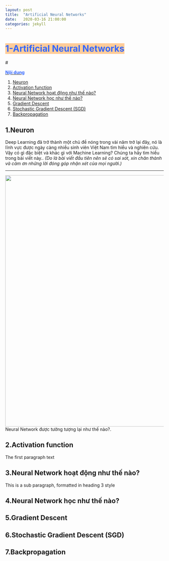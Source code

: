 ```yaml
---
layout: post
title:  "Artificial Neural Networks"
date:   2020-03-16 21:00:00
categories: jekyll
---
```

<h1 style="text-align: justify;"><span style="color: #3366ff; background-color: #ffcc99;"><strong>1-Artificial Neural Networks</strong></span></h1>  

#<p><span style="text-decoration: underline;"><span style="color: #3366ff;"><strong>Nội dung</strong></span></span></p>  
1. [Neuron](#0)
2. [Activation function](#1)
3. [Neural Network hoạt động như thế nào?](#2)  
4. [Neural Network học như thế nào?](#3)
5. [Gradient Descent](#4)
6. [Stochastic Gradient Descent (SGD)](#5)
7. [Backpropagation](#6)

## 1.Neuron <a name="0"></a>
Deep Learning đã trở thành một chủ đề nóng trong vài năm trở lại đây, nó là lĩnh vực được ngày càng nhiều sinh viên Việt Nam tìm hiểu và nghiên cứu. Vậy có gì đặc biệt và khác gì với Machine Learning? Chúng ta hãy tìm hiều trong bài viết này..
_(Do là bài viết đầu tiên nên sẽ có sai xót, xin chân thành và cảm ơn những lời đóng góp nhận xét của mọi người.)_
<hr>
<div class="imgcap">
<div >
    <img src="/assets/simpleNN.png" width = "800">
</div>
<div class="thecap">Neural Network được tưởng tượng lại như thế nào?.

## 2.Activation function <a name="1"></a>
The first paragraph text

## 3.Neural Network hoạt động như thế nào? <a name="2"></a>
This is a sub paragraph, formatted in heading 3 style

## 4.Neural Network học như thế nào? <a name="3"></a>  

## 5.Gradient Descent <a name="4"></a>  

## 6.Stochastic Gradient Descent (SGD) <a name="5"></a>  

## 7.Backpropagation <a name="6"></a>  




[jekyll]:      http://jekyllrb.com
[jekyll-gh]:   https://github.com/jekyll/jekyll
[jekyll-help]: https://github.com/jekyll/jekyll-help

